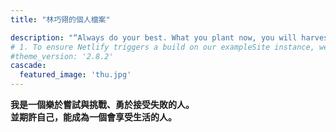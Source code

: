 ```yaml
---
title: "林巧翎的個人檔案"

description: "“Always do your best. What you plant now, you will harvest later.”"
# 1. To ensure Netlify triggers a build on our exampleSite instance, we need to change a file in the exampleSite directory.
#theme_version: '2.8.2'
cascade:
  featured_image: 'thu.jpg'
---
```

**我是一個樂於嘗試與挑戰、勇於接受失敗的人。<br>並期許自己，能成為一個會享受生活的人。**

